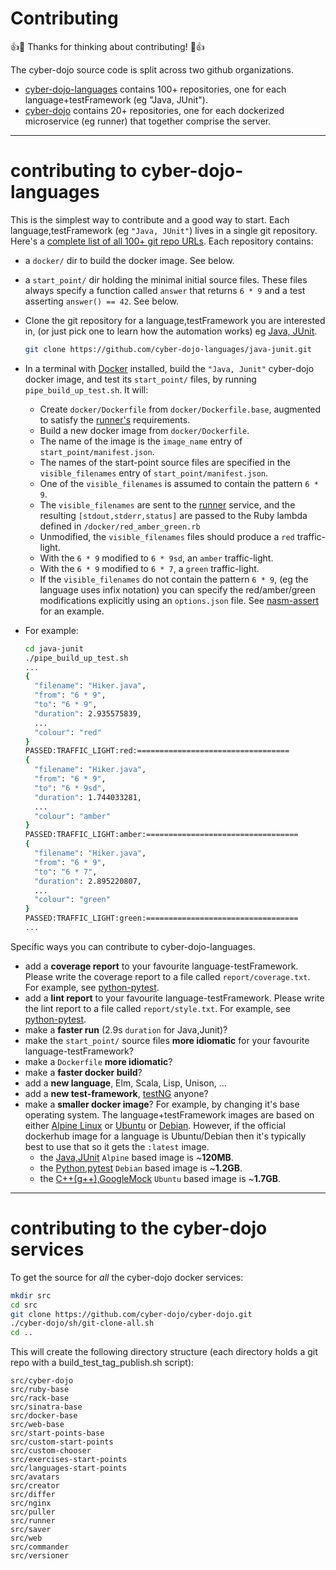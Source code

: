 
# Contributing

:+1::tada: Thanks for thinking about contributing! :tada::+1:

The cyber-dojo source code is split across two github organizations.
- [cyber-dojo-languages](https://github.com/cyber-dojo-languages) contains 100+
repositories, one for each language+testFramework (eg "Java, JUnit").
- [cyber-dojo](https://github.com/cyber-dojo) contains 20+ repositories, one for
each dockerized microservice (eg runner) that together comprise the server.

- - - -
# contributing to cyber-dojo-languages

This is the simplest way to contribute and a good way to start.
Each language,testFramework (eg `"Java, JUnit"`) lives in a single git repository.
Here's a [complete list of all 100+ git repo URLs](https://github.com/cyber-dojo/languages-start-points/blob/master/start-points/all).
Each repository contains:
  - a `docker/` dir to build the docker image. See below.
  - a `start_point/` dir holding the minimal initial source files.
    These files always specify a function called `answer` that returns `6 * 9`
    and a test asserting `answer() == 42`. See below.

- Clone the git repository for a language,testFramework you are interested in,
  (or just pick one to learn how the automation works) eg
[Java, JUnit](https://github.com/cyber-dojo-languages/java-junit).
  ```bash
  git clone https://github.com/cyber-dojo-languages/java-junit.git
  ```
- In a terminal with [Docker](https://docs.docker.com/install/) installed, build
  the `"Java, Junit"` cyber-dojo docker image,
  and test its `start_point/` files, by running `pipe_build_up_test.sh`.
  It will:
  - Create `docker/Dockerfile` from `docker/Dockerfile.base`, augmented to
    satisfy the [runner's](https://github.com/cyber-dojo/runner) requirements.
  - Build a new docker image from `docker/Dockerfile`.
  - The name of the image is the `image_name` entry of `start_point/manifest.json`.
  - The names of the start-point source files are specified in
    the `visible_filenames` entry of `start_point/manifest.json`.
  - One of the `visible_filenames` is assumed to contain the pattern `6 * 9`.
  - The `visible_filenames` are sent to the
    [runner](https://github.com/cyber-dojo/runner) service, and the resulting `[stdout,stderr,status]` are passed to the Ruby lambda defined
    in `/docker/red_amber_green.rb`
  - Unmodified, the `visible_filenames` files should produce a `red` traffic-light.
  - With the `6 * 9` modified to `6 * 9sd`, an `amber` traffic-light.
  - With the `6 * 9` modified to `6 * 7`, a `green` traffic-light.
  - If the `visible_filenames` do not contain the pattern `6 * 9`,
    (eg the language uses infix notation) you can specify the red/amber/green
    modifications explicitly using an `options.json` file. See
    [nasm-assert](https://github.com/cyber-dojo-languages/nasm-assert/blob/master/start_point/options.json) for an example.

- For example:    
  ```bash
  cd java-junit
  ./pipe_build_up_test.sh
  ...
  {
    "filename": "Hiker.java",
    "from": "6 * 9",
    "to": "6 * 9",
    "duration": 2.935575839,
    ...
    "colour": "red"
  }
  PASSED:TRAFFIC_LIGHT:red:==================================
  {
    "filename": "Hiker.java",
    "from": "6 * 9",
    "to": "6 * 9sd",
    "duration": 1.744033281,
    ...
    "colour": "amber"    
  }
  PASSED:TRAFFIC_LIGHT:amber:==================================
  {
    "filename": "Hiker.java",
    "from": "6 * 9",
    "to": "6 * 7",
    "duration": 2.895220807,
    ...
    "colour": "green"    
  }
  PASSED:TRAFFIC_LIGHT:green:==================================
  ...
  ```

Specific ways you can contribute to cyber-dojo-languages.

- add a **coverage report** to your favourite language-testFramework.
  Please write the coverage report to a file called `report/coverage.txt`.
  For example, see [python-pytest](https://github.com/cyber-dojo-languages/python-pytest/blob/master/start_point/cyber-dojo.sh).
- add a **lint report** to your favourite language-testFramework.
  Please write the lint report to a file called `report/style.txt`.
  For example, see [python-pytest](https://github.com/cyber-dojo-languages/python-pytest/blob/master/start_point/cyber-dojo.sh).
- make a **faster run** (2.9s `duration` for Java,Junit)?
- make the `start_point/` source files **more idiomatic** for your favourite language-testFramework?
- make a `Dockerfile` **more idiomatic**?
- make a **faster docker build**?
- add a **new language**, Elm, Scala, Lisp, Unison, ...
- add a **new test-framework**, [testNG](https://testng.org/doc/index.html) anyone?
- make a **smaller docker image**?
For example, by changing it's base operating system.
The language+testFramework images are based on either
[Alpine Linux](https://alpinelinux.org/) or
[Ubuntu](https://www.ubuntu.com/) or
[Debian](https://www.debian.org/).
However, if the official dockerhub image for a language is Ubuntu/Debian
then it's typically best to use that so it gets the `:latest` image.
  - the [Java,JUnit](https://github.com/cyber-dojo-languages/java-junit) `Alpine` based image is ~**120MB**.
  - the [Python,pytest](https://github.com/cyber-dojo-languages/python-pytest) `Debian` based image is ~**1.2GB**.
  - the [C++(g++),GoogleMock](https://github.com/cyber-dojo-languages/gplusplus-googlemock) `Ubuntu` based image is ~**1.7GB**.

- - - -
# contributing to the cyber-dojo services

To get the source for *all* the cyber-dojo docker services:

```bash
mkdir src
cd src
git clone https://github.com/cyber-dojo/cyber-dojo.git
./cyber-dojo/sh/git-clone-all.sh
cd ..
```

This will create the following directory structure
(each directory holds a git repo with a build_test_tag_publish.sh script):

```
src/cyber-dojo
src/ruby-base
src/rack-base
src/sinatra-base
src/docker-base
src/web-base
src/start-points-base
src/custom-start-points
src/custom-chooser
src/exercises-start-points
src/languages-start-points
src/avatars
src/creator
src/differ
src/nginx
src/puller
src/runner
src/saver
src/web
src/commander
src/versioner
```
